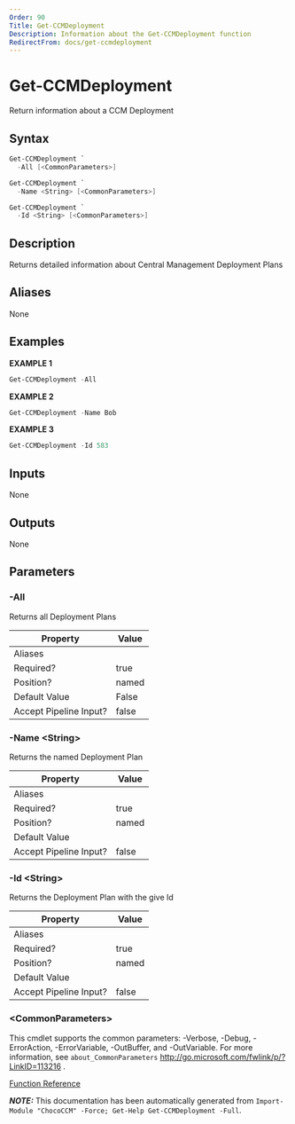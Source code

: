 ```yaml
---
Order: 90
Title: Get-CCMDeployment
Description: Information about the Get-CCMDeployment function
RedirectFrom: docs/get-ccmdeployment
---
```


# Get-CCMDeployment

<!-- This documentation is automatically generated from /Get-CCMDeployment.ps1 using GenerateDocs.ps1. Contributions are welcome at the original location(s). -->

Return information about a CCM Deployment

## Syntax

~~~powershell
Get-CCMDeployment `
  -All [<CommonParameters>]
~~~


~~~powershell
Get-CCMDeployment `
  -Name <String> [<CommonParameters>]
~~~


~~~powershell
Get-CCMDeployment `
  -Id <String> [<CommonParameters>]
~~~

## Description

Returns detailed information about Central Management Deployment Plans


## Aliases

None

## Examples

 **EXAMPLE 1**

~~~powershell
Get-CCMDeployment -All

~~~

**EXAMPLE 2**

~~~powershell
Get-CCMDeployment -Name Bob

~~~

**EXAMPLE 3**

~~~powershell
Get-CCMDeployment -Id 583

~~~

## Inputs

None

## Outputs

None

## Parameters

###  -All
Returns all Deployment Plans

Property               | Value
---------------------- | -----
Aliases                |
Required?              | true
Position?              | named
Default Value          | False
Accept Pipeline Input? | false

###  -Name &lt;String&gt;
Returns the named Deployment Plan

Property               | Value
---------------------- | -----
Aliases                |
Required?              | true
Position?              | named
Default Value          |
Accept Pipeline Input? | false

###  -Id &lt;String&gt;
Returns the Deployment Plan with the give Id

Property               | Value
---------------------- | -----
Aliases                |
Required?              | true
Position?              | named
Default Value          |
Accept Pipeline Input? | false

### &lt;CommonParameters&gt;

This cmdlet supports the common parameters: -Verbose, -Debug, -ErrorAction, -ErrorVariable, -OutBuffer, and -OutVariable. For more information, see `about_CommonParameters` http://go.microsoft.com/fwlink/p/?LinkID=113216 .



[Function Reference](xref:chococcm-functions)

***NOTE:*** This documentation has been automatically generated from `Import-Module "ChocoCCM" -Force; Get-Help Get-CCMDeployment -Full`.


